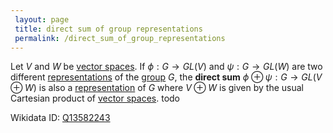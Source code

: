 ```yaml
---
 layout: page
 title: direct sum of group representations
 permalink: /direct_sum_of_group_representations
---
```

Let $V$ and $W$ be [vector spaces](https://defsmath.github.io/DefsMath/vector_space). If $\phi: G\to GL(V)$ and $\psi:G\to GL(W)$ are two different [representations](https://defsmath.github.io/DefsMath/group_representation) of the [group](https://defsmath.github.io/DefsMath/group) $G$, the **direct sum** $\phi \oplus \psi:G \to GL(V\oplus W)$ is also a [representation](https://defsmath.github.io/DefsMath/#####################representation) of $G$ where $V\oplus W$ is given by the usual Cartesian product of [vector spaces](https://defsmath.github.io/DefsMath/#############vector_spaces). todo 

Wikidata ID: [Q13582243](https://www.wikidata.org/wiki/Q13582243)
